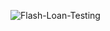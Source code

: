 ![Flash-Loan-Testing](https://user-images.githubusercontent.com/90610801/170989148-6fb9f39c-9a0e-411c-b844-c9107172ecae.jpg)

